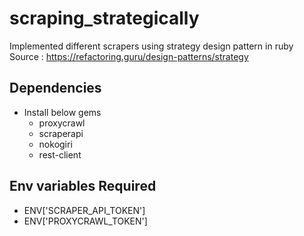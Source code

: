 # scraping_strategically
Implemented different scrapers using strategy design pattern in ruby
Source : https://refactoring.guru/design-patterns/strategy


## Dependencies
- Install below gems
  - proxycrawl
  - scraperapi
  - nokogiri
  - rest-client
  
 ## Env variables Required
 - ENV['SCRAPER_API_TOKEN']
 - ENV['PROXYCRAWL_TOKEN']
